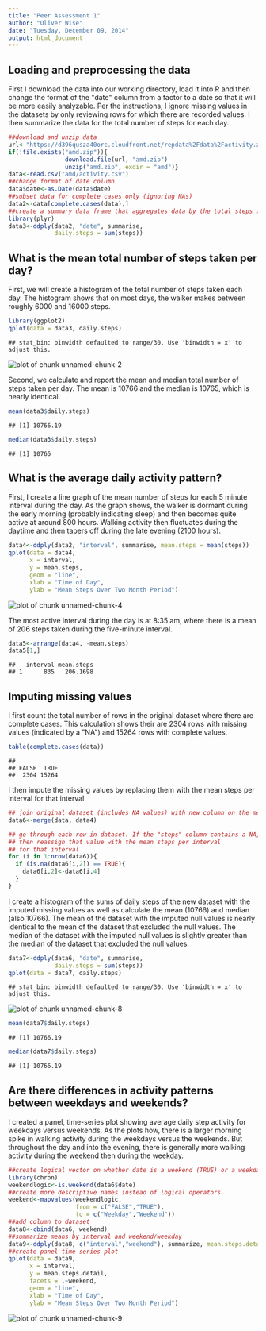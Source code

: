 ```yaml
---
title: "Peer Assessment 1"
author: "Oliver Wise"
date: "Tuesday, December 09, 2014"
output: html_document
---
```

Loading and preprocessing the data
----------------------------------

First I download the data into our working directory, load it into R and then change the format of the "date" column from a factor to a date so that it will be more easily analyzable. Per the instructions, I ignore missing values in the datasets by only reviewing rows for which there are recorded values. I then summarize the data for the total number of steps for each day.


```r
##download and unzip data
url<-"https://d396qusza40orc.cloudfront.net/repdata%2Fdata%2Factivity.zip"
if(!file.exists("amd.zip")){
                download.file(url, "amd.zip")
                unzip("amd.zip", exdir = "amd")}
data<-read.csv("amd/activity.csv")
##change format of date column
data$date<-as.Date(data$date)
##subset data for complete cases only (ignoring NAs)
data2<-data[complete.cases(data),]
##create a summary data frame that aggregates data by the total steps for each day
library(plyr)
data3<-ddply(data2, "date", summarise,
             daily.steps = sum(steps))
```

What is the mean total number of steps taken per day?
----------------------
First, we will create a histogram of the total number of steps taken each day. The histogram shows that on most days, the walker makes between roughly 6000 and 16000 steps.



```r
library(ggplot2)
qplot(data = data3, daily.steps)
```

```
## stat_bin: binwidth defaulted to range/30. Use 'binwidth = x' to adjust this.
```

![plot of chunk unnamed-chunk-2](figure/unnamed-chunk-2-1.png) 

Second, we calculate and report the mean and median total number of steps taken per day. The mean is 10766 and the median is 10765, which is nearly identical.


```r
mean(data3$daily.steps)
```

```
## [1] 10766.19
```

```r
median(data3$daily.steps)
```

```
## [1] 10765
```

What is the average daily activity pattern?
--------------------
First, I create a line graph of the mean number of steps for each 5 minute interval during the day. As the graph shows, the walker is dormant during the early morning (probably indicating sleep) and then becomes quite active at around 800 hours. Walking activity then fluctuates during the daytime and then tapers off during the late evening (2100 hours).


```r
data4<-ddply(data2, "interval", summarise, mean.steps = mean(steps))
qplot(data = data4,
      x = interval,
      y = mean.steps,
      geom = "line",
      xlab = "Time of Day",
      ylab = "Mean Steps Over Two Month Period")
```

![plot of chunk unnamed-chunk-4](figure/unnamed-chunk-4-1.png) 

The most active interval during the day is at 8:35 am, where there is a mean of 206 steps taken during the five-minute interval.


```r
data5<-arrange(data4, -mean.steps)
data5[1,]
```

```
##   interval mean.steps
## 1      835   206.1698
```

Imputing missing values
-----------------------

I first count the total number of rows in the original dataset where there are complete cases. This calculation shows their are 2304 rows with missing values (indicated by a "NA") and 15264 rows with complete values.


```r
table(complete.cases(data))
```

```
## 
## FALSE  TRUE 
##  2304 15264
```

I then impute the missing values by replacing them with the mean steps per interval for that interval. 


```r
## join original dataset (includes NA values) with new column on the mean steps per interval
data6<-merge(data, data4)

## go through each row in dataset. If the "steps" column contains a NA,
## then reassign that value with the mean steps per interval 
## for that interval
for (i in 1:nrow(data6)){
  if (is.na(data6[i,2]) == TRUE){
    data6[i,2]<-data6[i,4]
  }
}
```

I create a histogram of the sums of daily steps of the new dataset with the imputed missing values as well as calculate the mean (10766) and median (also 10766). The mean of the dataset with the imputed null values is nearly identical to the mean of the dataset that excluded the null values. The median of the dataset with the imputed null values is slightly greater than the median of the dataset that excluded the null values.


```r
data7<-ddply(data6, "date", summarise,
             daily.steps = sum(steps))
qplot(data = data7, daily.steps)
```

```
## stat_bin: binwidth defaulted to range/30. Use 'binwidth = x' to adjust this.
```

![plot of chunk unnamed-chunk-8](figure/unnamed-chunk-8-1.png) 

```r
mean(data7$daily.steps)
```

```
## [1] 10766.19
```

```r
median(data7$daily.steps)
```

```
## [1] 10766.19
```

Are there differences in activity patterns between weekdays and weekends?
------------------------------------------

I created a panel, time-series plot showing average daily step activity for weekdays versus weekends. As the plots how, there is a larger morning spike in walking activity during the weekdays versus the weekends. But throughout the day and into the evening, there is generally more walking activity during the weekend then during the weekday.



```r
##create logical vector on whether date is a weekend (TRUE) or a weekday (FALSE)
library(chron)
weekendlogic<-is.weekend(data6$date)
##create more descriptive names instead of logical operators
weekend<-mapvalues(weekendlogic, 
                   from = c("FALSE","TRUE"), 
                   to = c("Weekday","Weekend"))
##add column to dataset
data8<-cbind(data6, weekend)
##summarize means by interval and weekend/weekday 
data9<-ddply(data8, c("interval","weekend"), summarize, mean.steps.detail = mean(steps))
##create panel time series plot
qplot(data = data9,
      x = interval,
      y = mean.steps.detail,
      facets = .~weekend,
      geom = "line",
      xlab = "Time of Day",
      ylab = "Mean Steps Over Two Month Period")
```

![plot of chunk unnamed-chunk-9](figure/unnamed-chunk-9-1.png) 
